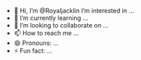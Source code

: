 - 👋 Hi, I’m @Royaljacklin
   I’m interested in ...
- 🌱 I’m currently learning ...
- 💞️ I’m looking to collaborate on ...
- 📫 How to reach me ...
- 😄 Pronouns: ...
- ⚡ Fun fact: ...

<!---
Royaljacklin/Royaljacklin is a ✨ special ✨ repository because its `README.md` (this file) appears on your GitHub profile.
You can click the Preview link to take a look at your changes.
--->

